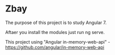 # Zbay

The purpose of this project is to study Angular 7.

Aftaer you install the modules just run ng serve.

This project using "Angular in-memory-web-api" - https://github.com/angular/in-memory-web-api



